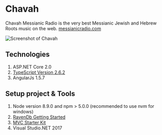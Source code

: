 # Chavah
Chavah Messianic Radio is the very best Messianic Jewish and Hebrew Roots music on the web.
[messianicradio.com](https://messianicradio.com)

![Screenshot of Chavah](http://bitshuvafiles01.com/chavah/chavah-github.jpg "Logo Title Text 1")

## Technologies
1. ASP.NET Core 2.0
2. [TypeScript Version 2.6.2](https://www.microsoft.com/en-us/download/details.aspx?id=55258)
3. AngularJs 1.5.7

## Setup project & Tools
1. Node version 8.9.0 and npm > 5.0.0 (recommended to use nvm for windows)
2. [RavenDb Getting Started](https://ravendb.net/docs/article-page/3.5/csharp/start/getting-started)
3. [MVC Starter Kit](https://ravendb.net/docs/article-page/3.5/csharp/samples/mvc-starter-kit)
4. Visual Studio.NET 2017
